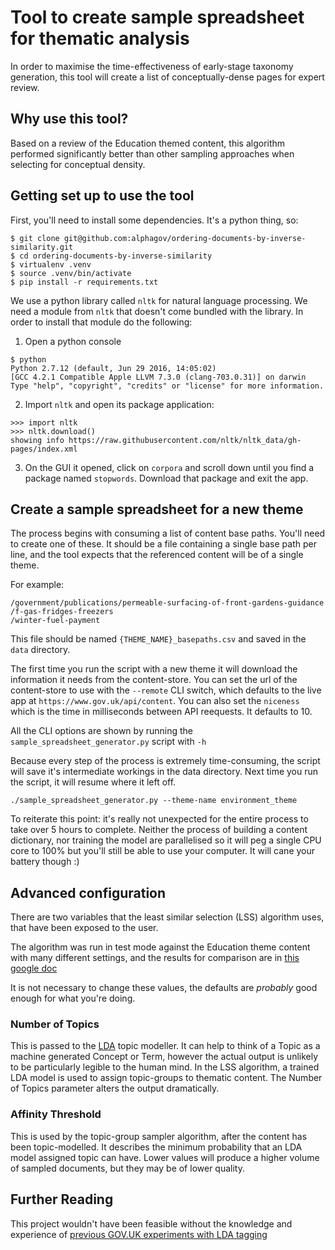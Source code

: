 # Tool to create sample spreadsheet for thematic analysis

In order to maximise the time-effectiveness of early-stage taxonomy generation,
this tool will create a list of conceptually-dense pages for expert review.

## Why use this tool?

Based on a review of the Education themed content, this algorithm performed significantly better than other sampling approaches when selecting for conceptual density.

## Getting set up to use the tool

First, you'll need to install some dependencies. It's a python thing, so:

```
$ git clone git@github.com:alphagov/ordering-documents-by-inverse-similarity.git
$ cd ordering-documents-by-inverse-similarity
$ virtualenv .venv
$ source .venv/bin/activate
$ pip install -r requirements.txt
```

We use a python library called `nltk` for natural language processing. We need a
module from `nltk` that doesn't come bundled with the library. In order to
install that module do the following:

1) Open a python console

```
$ python
Python 2.7.12 (default, Jun 29 2016, 14:05:02)
[GCC 4.2.1 Compatible Apple LLVM 7.3.0 (clang-703.0.31)] on darwin
Type "help", "copyright", "credits" or "license" for more information.
```

2) Import `nltk` and open its package application:

```
>>> import nltk
>>> nltk.download()
showing info https://raw.githubusercontent.com/nltk/nltk_data/gh-pages/index.xml
```

3) On the GUI it opened, click on `corpora` and scroll down until you find a
package named `stopwords`. Download that package and exit the app.


## Create a sample spreadsheet for a new theme

The process begins with consuming a list of content base paths. You'll need to create one of these. It should be a file containing a single base path per line, and the tool expects that the referenced content will be of a single theme.

For example:
```
/government/publications/permeable-surfacing-of-front-gardens-guidance
/f-gas-fridges-freezers
/winter-fuel-payment
```

This file should be named `{THEME_NAME}_basepaths.csv` and saved in the `data` directory.

The first time you run the script with a new theme it will download the information it needs from the content-store. You can set the url of the content-store to use with the `--remote` CLI switch, which defaults to the live app at `https://www.gov.uk/api/content`. You can also set the `niceness` which is the time in milliseconds between API reequests. It defaults to 10.

All the CLI options are shown by running the `sample_spreadsheet_generator.py` script with `-h`

Because every step of the process is extremely time-consuming, the script will save it's intermediate workings in the data directory. Next time you run the script, it will resume where it left off.

```
./sample_spreadsheet_generator.py --theme-name environment_theme
```

To reiterate this point: it's really not unexpected for the entire process to take over 5 hours to complete. Neither the process of building a content dictionary, nor training the model are parallelised so it will peg a single CPU core to 100% but you'll still be able to use your computer. It will cane your battery though :)

## Advanced configuration

There are two variables that the least similar selection (LSS) algorithm uses, that have been exposed to the user.

The algorithm was run in test mode against the Education theme content with many different settings, and the results for comparison are in [this google doc](https://docs.google.com/a/digital.cabinet-office.gov.uk/spreadsheets/d/1ERR5GonY98l9prmPYFR5RuxC7gQShtT_aj15MPAyUzo/edit?usp=sharing)

It is not necessary to change these values, the defaults are *probably* good enough for what you're doing.

### Number of Topics

This is passed to the [LDA](https://en.wikipedia.org/wiki/Latent_Dirichlet_allocation) topic modeller. It can help to think of a Topic as a machine generated Concept or Term, however the actual output is unlikely to be particularly legible to the human mind.  In the LSS algorithm, a trained LDA model is used to assign topic-groups to thematic content. The Number of Topics parameter alters the output dramatically.

### Affinity Threshold

This is used by the topic-group sampler algorithm, after the content has been topic-modelled. It describes the minimum probability that an LDA model assigned topic can have. Lower values will produce a higher volume of sampled documents, but they may be of lower quality.

## Further Reading

This project wouldn't have been feasible without the knowledge and experience of [previous GOV.UK experiments with LDA tagging](https://github.com/alphagov/govuk-lda-tagger)
